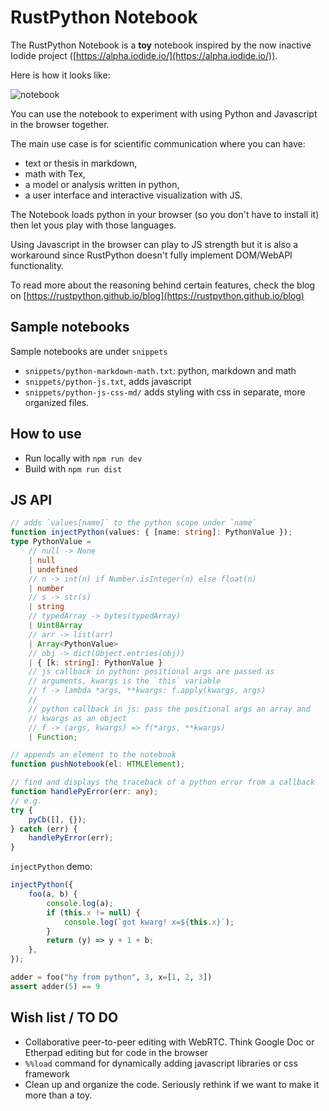 # RustPython Notebook

The RustPython Notebook is a **toy** notebook inspired by the now inactive Iodide project ([https://alpha.iodide.io/](https://alpha.iodide.io/)).

Here is how it looks like:

![notebook](./screenshot.png)

You can use the notebook to experiment with using Python and Javascript in the browser together.

The main use case is for scientific communication where you can have:

- text or thesis in markdown,
- math with Tex,
- a model or analysis written in python,
- a user interface and interactive visualization with JS.

The Notebook loads python in your browser (so you don't have to install it) then let yous play with those languages.

Using Javascript in the browser can play to JS strength but it is also a workaround since RustPython doesn't fully implement DOM/WebAPI functionality.

To read more about the reasoning behind certain features, check the blog on [https://rustpython.github.io/blog](https://rustpython.github.io/blog)

## Sample notebooks

Sample notebooks are under `snippets`

- `snippets/python-markdown-math.txt`: python, markdown and math
- `snippets/python-js.txt`, adds javascript
- `snippets/python-js-css-md/` adds styling with css in separate, more organized files.

## How to use

- Run locally with `npm run dev`
- Build with `npm run dist`

## JS API

```typescript
// adds `values[name]` to the python scope under `name`
function injectPython(values: { [name: string]: PythonValue });
type PythonValue =
    // null -> None
    | null
    | undefined
    // n -> int(n) if Number.isInteger(n) else float(n)
    | number
    // s -> str(s)
    | string
    // typedArray -> bytes(typedArray)
    | Uint8Array
    // arr -> list(arr)
    | Array<PythonValue>
    // obj -> dict(Object.entries(obj))
    | { [k: string]: PythonValue }
    // js callback in python: positional args are passed as
    // arguments, kwargs is the `this` variable
    // f -> lambda *args, **kwargs: f.apply(kwargs, args)
    //
    // python callback in js: pass the positional args an array and
    // kwargs as an object
    // f -> (args, kwargs) => f(*args, **kwargs)
    | Function;

// appends an element to the notebook
function pushNotebook(el: HTMLElement);

// find and displays the traceback of a python error from a callback
function handlePyError(err: any);
// e.g.
try {
    pyCb([], {});
} catch (err) {
    handlePyError(err);
}
```

`injectPython` demo:

```js
injectPython({
    foo(a, b) {
        console.log(a);
        if (this.x != null) {
            console.log(`got kwarg! x=${this.x}`);
        }
        return (y) => y + 1 + b;
    },
});
```

```py
adder = foo("hy from python", 3, x=[1, 2, 3])
assert adder(5) == 9
```

## Wish list / TO DO

- Collaborative peer-to-peer editing with WebRTC. Think Google Doc or Etherpad editing but for code in the browser
- `%%load` command for dynamically adding javascript libraries or css framework
- Clean up and organize the code. Seriously rethink if we want to make it more than a toy.
